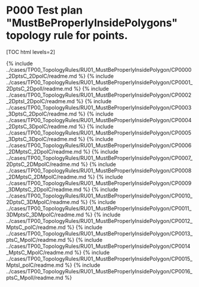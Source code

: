 # P000 Test plan "MustBeProperlyInsidePolygons" topology rule for points.

[TOC html levels=2]

{% include ../cases/TP00_TopologyRules/RU01_MustBeProperlyInsidePolygon/CP0000_2DptsC_2DpolC/readme.md %}
{% include ../cases/TP00_TopologyRules/RU01_MustBeProperlyInsidePolygon/CP0001_2DptsC_2DpolI/readme.md %}
{% include ../cases/TP00_TopologyRules/RU01_MustBeProperlyInsidePolygon/CP0002_2DptsI_2DpolC/readme.md %}
{% include ../cases/TP00_TopologyRules/RU01_MustBeProperlyInsidePolygon/CP0003_3DptsC_2DpolC/readme.md %}
{% include ../cases/TP00_TopologyRules/RU01_MustBeProperlyInsidePolygon/CP0004_2DptsC_3DpolC/readme.md %}
{% include ../cases/TP00_TopologyRules/RU01_MustBeProperlyInsidePolygon/CP0005_3DptsC_3DpolC/readme.md %}
{% include ../cases/TP00_TopologyRules/RU01_MustBeProperlyInsidePolygon/CP0006_2DMptsC_2DpolC/readme.md %}
{% include ../cases/TP00_TopologyRules/RU01_MustBeProperlyInsidePolygon/CP0007_2DptsC_2DMpolC/readme.md %}
{% include ../cases/TP00_TopologyRules/RU01_MustBeProperlyInsidePolygon/CP0008_2DMptsC_2DMpolC/readme.md %}
{% include ../cases/TP00_TopologyRules/RU01_MustBeProperlyInsidePolygon/CP0009_3DMptsC_2DpolC/readme.md %}
{% include ../cases/TP00_TopologyRules/RU01_MustBeProperlyInsidePolygon/CP0010_2DptsC_3DMpolC/readme.md %}
{% include ../cases/TP00_TopologyRules/RU01_MustBeProperlyInsidePolygon/CP0011_3DMptsC_3DMpolC/readme.md %}
{% include ../cases/TP00_TopologyRules/RU01_MustBeProperlyInsidePolygon/CP0012_MptsC_polC/readme.md %}
{% include ../cases/TP00_TopologyRules/RU01_MustBeProperlyInsidePolygon/CP0013_ptsC_MpolC/readme.md %}
{% include ../cases/TP00_TopologyRules/RU01_MustBeProperlyInsidePolygon/CP0014_MptsC_MpolC/readme.md %}
{% include ../cases/TP00_TopologyRules/RU01_MustBeProperlyInsidePolygon/CP0015_MptsI_polC/readme.md %}
{% include ../cases/TP00_TopologyRules/RU01_MustBeProperlyInsidePolygon/CP0016_ptsC_MpolI/readme.md %}

